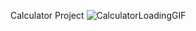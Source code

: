 Calculator Project
![CalculatorLoadingGIF](https://user-images.githubusercontent.com/104568301/176365251-6ced24c8-7126-4f07-8cc6-92d7f66ca6ba.gif)
